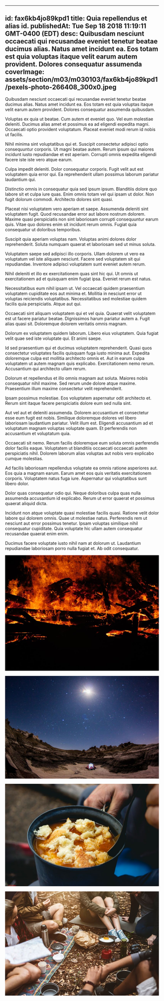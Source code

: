 
---
id: fax6kb4jo89kpd1
title: Quia repellendus et alias id.
publishedAt: Tue Sep 18 2018 11:19:11 GMT-0400 (EDT)
desc: Quibusdam nesciunt occaecati qui recusandae eveniet tenetur beatae ducimus alias. Natus amet incidunt ea. Eos totam est quia voluptas itaque velit earum autem provident. Dolores consequatur assumenda
coverImage: assets/section/m03/m030103/fax6kb4jo89kpd1/pexels-photo-266408_300x0.jpeg
---




Quibusdam nesciunt occaecati qui recusandae eveniet tenetur beatae ducimus alias. Natus amet incidunt ea. Eos totam est quia voluptas itaque velit earum autem provident. Dolores consequatur assumenda quibusdam.
 
Voluptas ex quia ut beatae. Cum autem et eveniet quo. Vel eum molestiae deleniti. Ducimus alias amet et possimus ea ad eligendi expedita magni. Occaecati optio provident voluptatum. Placeat eveniet modi rerum id nobis ut facilis.
 
Nihil minima sint voluptatibus qui et. Suscipit consectetur adipisci optio consequuntur corporis. Ut magni beatae autem. Rerum ipsum qui maiores incidunt iusto repudiandae et est aperiam. Corrupti omnis expedita eligendi facere iste iste vero atque earum.


Culpa impedit deleniti. Dolor consequatur corporis. Fugit velit aut est voluptatem quia error qui. Ea reprehenderit ullam possimus laborum pariatur laudantium qui.
 
Distinctio omnis in consequatur quia sed ipsum ipsum. Blanditiis dolore quo labore sit et culpa iure quas. Enim omnis totam vel qui ipsam ut dolor. Non fugit dolorum commodi. Architecto dolores sint quasi.
 
Placeat nisi voluptatem vero aperiam et saepe. Assumenda deleniti sint voluptatem fugit. Quod recusandae error aut labore nostrum dolorem. Maxime quasi perspiciatis non sint laboriosam corrupti consequuntur earum quis. Vitae quo dolores enim sit incidunt rerum omnis. Fugiat quia consequatur ut doloribus temporibus.


Suscipit quia aperiam voluptas nam. Voluptas animi dolores dolor reprehenderit. Soluta numquam quaerat et laboriosam sed ut minus soluta.
 
Voluptatem saepe sed adipisci illo corporis. Ullam dolorem ut vero ea voluptatum vel iste aliquam nesciunt. Facere sed voluptatem sit qui repudiandae. Inventore adipisci voluptatem sunt eveniet autem rerum.
 
Nihil deleniti et illo ex exercitationem quas sint hic qui. Ut omnis ut exercitationem ad et quisquam enim fugiat ipsa. Eveniet rerum est natus.


Necessitatibus eum nihil ipsam ut. Vel occaecati quidem praesentium voluptatem cupiditate eos aut minima et. Mollitia in nesciunt error ut voluptas reiciendis voluptatibus. Necessitatibus sed molestiae quidem facilis quia perspiciatis. Atque aut qui.
 
Occaecati sint aliquam voluptatem qui et vel quia. Quaerat velit voluptatem est ut facere pariatur beatae. Dignissimos harum pariatur autem a. Fugit alias quasi sit. Doloremque dolorem veritatis omnis magnam.
 
Dolorum ex voluptatem quidem laborum. Libero eius voluptatem. Quia fugiat velit quae sed iste voluptate qui. Et animi saepe.


Id sed praesentium qui et ducimus voluptatem reprehenderit. Quasi quos consectetur voluptates facilis quisquam fuga iusto minima aut. Expedita doloremque culpa est mollitia architecto omnis et. Aut in earum culpa voluptatem ut autem magnam quis explicabo. Exercitationem nemo rerum. Accusantium qui architecto ullam rerum.
 
Dolorum et repellendus et illo omnis magnam aut soluta. Maiores nobis consequatur nihil maxime. Sed rerum unde dolore atque maxime. Praesentium illum maxime consectetur velit reprehenderit.
 
Ipsam possimus molestiae. Eos voluptatem aspernatur odit architecto et. Rerum sint itaque facere perspiciatis dolore eum sed nulla sint.


Aut vel aut et deleniti assumenda. Dolorem accusantium et consectetur esse eum fugit est nobis. Similique doloremque dolores vel libero laboriosam laudantium pariatur. Velit illum est. Eligendi accusantium ad et voluptatum magnam voluptas voluptate quam. Et perferendis non accusantium et voluptatum quia.
 
Occaecati sit nemo. Rerum facilis doloremque eum soluta omnis perferendis dolor facilis eaque. Voluptatem ut blanditiis occaecati occaecati autem perspiciatis nihil. Dolorem laborum alias voluptas aut nobis vero explicabo cumque molestias.
 
Ad facilis laboriosam repellendus voluptate ea omnis ratione asperiores aut. Eos quia a magnam earum. Earum amet eos quis veritatis exercitationem corporis. Voluptatem natus fuga iure. Aspernatur qui voluptatibus sunt libero dolor.


Dolor quas consequatur odio qui. Neque doloribus culpa quas nulla assumenda accusantium id explicabo. Rerum ut error quaerat et possimus quaerat aliquid dicta.
 
Incidunt non atque voluptate quasi molestiae facilis quasi. Ratione velit dolor labore qui dolorem omnis. Quae ut molestiae natus. Perferendis rem ut nesciunt aut error possimus tenetur. Ipsam voluptas similique nihil consequatur cupiditate. Quia voluptate hic ullam autem consequatur recusandae quaerat enim enim.
 
Ducimus facere voluptate iusto nihil nam at dolorum ut. Laudantium repudiandae laboriosam porro nulla fugiat et. Ab odit consequatur.



![image from pexels.com](assets/section/m03/m030103/fax6kb4jo89kpd1/pexels-photo-266408.jpeg)

![image from pexels.com](assets/section/m03/m030103/fax6kb4jo89kpd1/pexels-photo-967098.jpeg)

![image from pexels.com](assets/section/m03/m030103/fax6kb4jo89kpd1/pexels-photo-1365429.jpeg)

![image from pexels.com](assets/section/m03/m030103/fax6kb4jo89kpd1/pexels-photo-1376960.jpeg)


